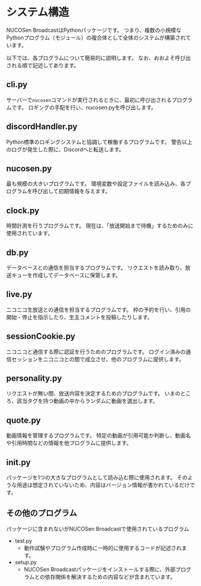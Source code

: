 # システム構造

NUCOSen BroadcastはPythonパッケージです。
つまり、複数の小規模なPythonプログラム（モジュール）の複合体として全体のシステムが構築されています。

以下では、各プログラムについて簡易的に説明します。
なお、おおよそ呼び出される順で記述してあります。

## cli.py

サーバーで`nucosen`コマンドが実行されるときに、最初に呼び出されるプログラムです。
ロギングの手配を行い、nucosen.pyを呼び出します。

## discordHandler.py

Python標準のロギングシステムと協調して稼働するプログラムです。
警告以上のログが発生した際に、Discordへと転送します。

## nucosen.py

最も規模の大きいプログラムです。
環境変数や設定ファイルを読み込み、各プログラムを呼び出して初期情報を与えます。

## clock.py

時間計測を行うプログラムです。
現在は、「放送開始まで待機」するためのみに使用されています。

## db.py

データベースとの通信を担当するプログラムです。
リクエストを読み取り、放送キューを作成してデータベースに保管します。

## live.py

ニコニコ生放送との通信を担当するプログラムです。
枠の予約を行い、引用の開始・停止を指示したり、生主コメントを投稿したりします。

## sessionCookie.py

ニコニコと通信する際に認証を行うためのプログラムです。
ログイン済みの通信セッションをニコニコとの間で成立させ、他のプログラムに提供します。

## personality.py

リクエストが無い間、放送内容を決定するためのプログラムです。
いまのところ、該当タグを持つ動画の中からランダムに動画を選出します。

## quote.py

動画情報を管理するプログラムです。
特定の動画が引用可能か判断し、動画名や引用時間などの情報を他プログラムに提供します。

## __init__.py

パッケージを1つの大きなプログラムとして読み込む際に使用されます。
そのような用途は想定されていないため、内容はバージョン情報が書かれているだけです。

## その他のプログラム

パッケージに含まれないがNUCOSen Broadcastで使用されているプログラム

- test.py
  - 動作試験やプログラム作成時に一時的に使用するコードが記述されます。
- setup.py
  - NUCOSen Broadcastパッケージをインストールする際に、外部プログラムとの依存関係を解決するための内容などが含まれています。
